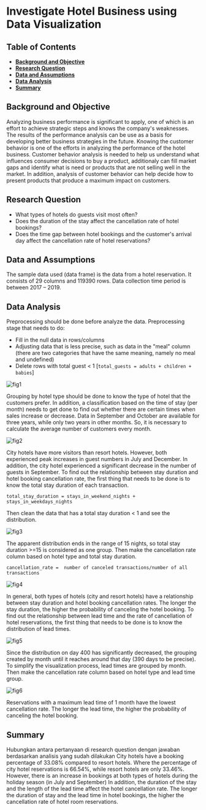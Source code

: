 Investigate Hotel Business using Data Visualization
===

## Table of Contents
* **[Background and Objective](#backg)**
* **[Research Question](#quest)**
* **[Data and Assumptions](#datas)**
* **[Data Analysis](#analys)**
* **[Summary](#summary)**

<a name="backg"></a>
## Background and Objective
Analyzing business performance is significant to apply, one of which is an effort to achieve strategic steps and knows the company's weaknesses. The results of the performance analysis can be use as a basis for developing better business strategies in the future.
Knowing the customer behavior is one of the efforts in analyzing the performance of the hotel business. Customer behavior analysis is needed to help us understand what influences consumer decisions to buy a product, additionaly can fill market gaps and identify what is need or products that are not selling well in the market. In addition, analysis of customer behavior can help decide how to present products that produce a maximum impact on customers.
<a name="quest"></a>
## Research Question
- What types of hotels do guests visit most often?
- Does the duration of the stay affect the cancellation rate of hotel bookings?
- Does the time gap between hotel bookings and the customer's arrival day affect the cancellation rate of hotel reservations?
<a name="datas"></a>
## Data and Assumptions
The sample data used (data frame) is the data from a hotel reservation. It consists of 29 columns and 119390 rows.
Data collection time period is between 2017 – 2019.
<a name="analys"></a>
## Data Analysis
Preprocessing should be done before analyze the data.
Preprocessing stage that needs to do:
- Fill in the null data in rows/columns
- Adjusting data that is less precise, such as data in the "meal" column (there are two categories that have the same meaning, namely no meal and undefined)
- Delete rows with total guest < 1 [`total_guests = adults + children + babies`]

![fig1](https://user-images.githubusercontent.com/105115689/187035065-6071506a-1af4-46e0-bb76-b5948053524f.png)

Grouping by hotel type should be done to know the type of hotel that the customers prefer. In addition, a classification based on the time of stay (per month) needs to get done to find out whether there are certain times when sales increase or decrease.
Data in September and October are available for three years, while only two years in other months. So, it is necessary to calculate the average number of customers every month.

![fig2](https://user-images.githubusercontent.com/105115689/187035231-7c704479-e0da-4c4e-826d-5e56ddd14471.png)

City hotels have more visitors than resort hotels. However, both experienced peak increases in guest numbers in July and December. In addition, the city hotel experienced a significant decrease in the number of guests in September.
To find out the relationship between stay duration and hotel booking cancellation rate, the first thing that needs to be done is to know the total stay duration of each transaction.

`total_stay_duration = stays_in_weekend_nights + stays_in_weekdays_nights`

Then clean the data that has a total stay duration < 1 and see the distribution.
 
 ![fig3](https://user-images.githubusercontent.com/105115689/187035317-8dcca9c1-334a-4a2c-8867-9c835338dd3f.png)

The apparent distribution ends in the range of 15 nights, so total stay duration >=15 is considered as one group. Then make the cancellation rate column based on hotel type and total stay duration.

`cancellation_rate =  number of canceled transactions/number of all transactions`

![fig4](https://user-images.githubusercontent.com/105115689/187035378-923f2e91-577c-46d0-a626-8b4ef8724411.png)

In general, both types of hotels (city and resort hotels) have a relationship between stay duration and hotel booking cancellation rates. The longer the stay duration, the higher the probability of canceling the hotel booking.
To find out the relationship between lead time and the rate of cancellation of hotel reservations, the first thing that needs to be done is to know the distribution of lead times.

![fig5](https://user-images.githubusercontent.com/105115689/187035426-45ba4228-b13e-41cd-a0d0-5af195191b30.png)

Since the distribution on day 400 has significantly decreased, the grouping created by month until it reaches around that day (390 days to be precise). To simplify the visualization process, lead times are grouped by month. Then make the cancellation rate column based on hotel type and lead time group.

![fig6](https://user-images.githubusercontent.com/105115689/187036519-d8b0b900-c4a1-4c28-b89e-4187baa69b87.png)

Reservations with a maximum lead time of 1 month have the lowest cancellation rate. The longer the lead time, the higher the probability of canceling the hotel booking.
<a name="summary"></a>
## Summary
Hubungkan antara pertanyaan di research question dengan jawaban berdasarkan analisis yang sudah dilakukan
City hotels have a booking percentage of 33.08% compared to resort hotels. Where the percentage of city hotel reservations is 66.54%, while resort hotels are only 33.46%. However, there is an increase in bookings at both types of hotels during the holiday season (in July and September)
In addition, the duration of the stay and the length of the lead time affect the hotel cancellation rate. The longer the duration of stay and the lead time in hotel bookings, the higher the cancellation rate of hotel room reservations.
